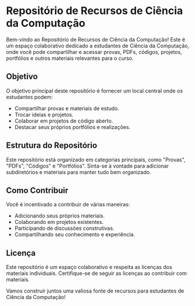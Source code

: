 # Repositório de Recursos de Ciência da Computação

Bem-vindo ao Repositório de Recursos de Ciência da Computação! Este é um espaço colaborativo dedicado a estudantes de Ciência da Computação, onde você pode compartilhar e acessar provas, PDFs, códigos, projetos, portfólios e outros materiais relevantes para o curso.

## Objetivo

O objetivo principal deste repositório é fornecer um local central onde os estudantes podem:

- Compartilhar provas e materiais de estudo.
- Trocar ideias e projetos.
- Colaborar em projetos de código aberto.
- Destacar seus próprios portfólios e realizações.

## Estrutura do Repositório

Este repositório está organizado em categorias principais, como "Provas", "PDFs", "Códigos" e "Portfólios". Sinta-se à vontade para adicionar subdiretórios e materiais para manter tudo bem organizado.

## Como Contribuir

Você é incentivado a contribuir de várias maneiras:

- Adicionando seus próprios materiais.
- Colaborando em projetos existentes.
- Participando de discussões construtivas.
- Compartilhando seu conhecimento e experiência.

## Licença

Este repositório é um espaço colaborativo e respeita as licenças dos materiais individuais. Certifique-se de seguir as licenças ao contribuir com materiais.

Vamos construir juntos uma valiosa fonte de recursos para estudantes de Ciência da Computação!
